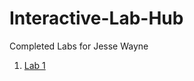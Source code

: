 # Interactive-Lab-Hub

Completed Labs for Jesse Wayne



1. [Lab 1](https://github.com/ziggydale45/IDD-Fa18-Lab1/blob/master/README.md)

